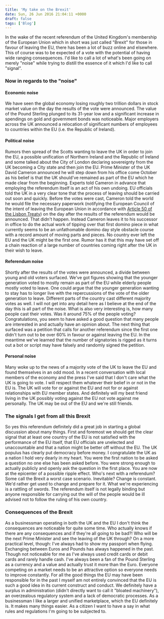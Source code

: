```yaml
---
title: 'My take on the Brexit'
date: Sun, 26 Jun 2016 21:04:11 +0000
draft: false
tags: ['Blog']
---
```


In the wake of the recent referendum of the United Kingdom's membership of the European Union which in short was just called "Brexit" for those in favour of leaving the EU, there has been a lot of buzz online and elsewhere. This of course was to be expected of a vote with the potential of having wide ranging consequences. I'd like to call a lot of what's been going on merely "noise" while trying to distill the essence of it which I'd like to call "signal".

### Now in regards to the "noise"

#### Economic noise

We have seen the global economy losing roughly two trillion dollars in stock market value on the day the results of the vote were announced. The value of the Pound Sterling plunged to its 31-year low and a significant increase in spendings on gold and government bonds was noticeable. Major employers across the UK announced a relocation of significant numbers of employees to countries within the EU (i.e. the Republic of Ireland).

#### Political noise

Rumors then spread of the Scotts wanting to leave the UK in order to join the EU, a possible unification of Northern Ireland and the Republic of Ireland and some talked about the City of London declaring sovereignty from the UK becoming a City state and then join the EU. Prime Minister of the UK David Cameron announced he will step down from his office come October as his belief is that the UK should've remained as part of the EU which he made clear from the beginning. Experts told Cameron in advance that employing the referendum itself is an act of his own undoing. EU officials told the UK in a very clear tone that the process of leaving should be carried out soon and quickly. Before the votes were cast, Cameron told the world he would file the necessary paperwork (notifying the European Council of the intent of leaving the European Union in accordance with [Article 50 of the Lisbon Treaty](http://www.lisbon-treaty.org/wcm/the-lisbon-treaty/treaty-on-European-union-and-comments/title-6-final-provisions/137-article-50.html)) on the day after the results of the referendum would be announced. That didn't happen. Instead Cameron leaves it to his successor in office to do the actual work of tipping over that first domino piece in what currently seems to be an unfathomable domino day style obstacle course with a record amount of moving parts and pieces. No country ever left the EU and the UK might be the first one. Rumor has it that this may have set off a chain reaction of a large number of countries coming right after the UK in their wish to leave.

#### Referendum noise

Shortly after the results of the votes were announced, a divide between young and old voters surfaced. We've got figures showing that the younger generation voted to mostly remain as part of the EU while elderly people mostly voted to leave. One could argue that the younger generation wanting to stay has to longer live with the repercussions of the vote of the older generation to leave. Different parts of the country cast different majority votes as well. I will not get into any detail here as I believe at the end of the day this is all part of the noise. What is also very interesting is, how many people cast their votes. Was it around 75% of the people voting? Congratulations, you seem to have asked a good question that many people are interested in and actually have an opinion about. The next thing that surfaced was a petition that calls for another referendum since the first one didn't turn out to be over 60% in favour or against leaving the EU. In the meantime we've learned that the number of signatories is rigged as it turns out a bot or script may have falsely and randomly signed the petition.

#### Personal noise

Many woke up to the news of a majority vote of the UK to leave the EU and found themselves in an odd mood. In a recent conversation with local members of the economy and the press I've said that I don't care what the UK is going to vote. I will respect them whatever their belief in or not in the EU is. The UK will vote for or against the EU and not for or against relationships with EU member states. And definitely will my best friend living in the UK possibly voting against the EU not vote against me personally. The UK may be out of the EU and we're still friends.

### The signals I get from all this Brexit

So yes this referendum definitely did a great job in starting a global discussion about many things. First and foremost we should get the clear signal that at least one country of the EU is not satisfied with the performance of the EU itself, that EU officials are unelected and unaccountable and that a nation might be better off without the EU. The UK populus has clearly put democracy before money. I congratulate the UK as a nation I hold very dearly in my heart. You were the first nation to be asked a question no one else has been asked before. You were strong enough to actually publicly and openly ask the question in the first place. You are now at the epicenter of a possible ripple effect. Who's next with a referendum? Some call the Brexit a worst case scenario. Inevitable? Change is constant. We'd rather get used to change and prepare for it. What we're experiencing is a rattling of swords. The referendum itself is not legally binding but anyone responsible for carrying out the will of the people would be ill advised not to follow the ruling of his own country.

### Consequences of the Brexit

As a businessman operating in both the UK and the EU I don't think the consequences are noticeable for quite some time. Who actually knows if there are any consequences and if they're all going to be bad?! Who will be the next Prime Minister and see the leaving of the UK through? On a more practical level, though: I've always had to show my passport when flying. Exchanging between Euros and Pounds has always happened in the past. Though not noticeable for me as I've always used credit cards or debit cards and rarely handle cash. I've always been a fan of the Pound Sterling as a currency and a value and actually trust it more than the Euro. Everyone competing on a market needs to be an attractive option so everyone needs to improve constantly. For all the good things the EU may have been responsible for in the past I myself am not entirely convinced that the EU is such a good idea in its current construct and conduct. We definitely have a surplus in administration (didn't directly want to call it "bloated machinery"), an overzealous regulatory system and a lack of democratic processes. As a businessman I like a larger and unified marketplace, which the EU definitely is. It makes many things easier. As a citizen I want to have a say in what rules and regulations I'm going to be subjected to.